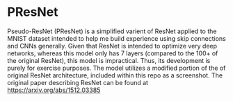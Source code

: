 # PResNet
Pseudo-ResNet (PResNet) is a simplified varient of ResNet applied to the MNIST dataset intended to help me build experience using skip connections and CNNs generally. Given that ResNet is intended to optimize very deep networks, whereas this model only has 7 layers (compared to the 100+ of the original ResNet), this model is impractical. Thus, its development is purely for exercise purposes. The model utilizes a modified portion of the of original ResNet architecture, included within this repo as a screenshot. The original paper describing ResNet can be found at https://arxiv.org/abs/1512.03385
